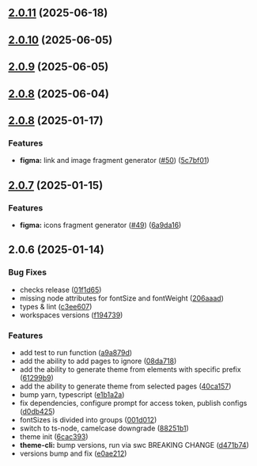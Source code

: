 

## [2.0.11](https://github.com/atls/figma/compare/@atls/figma-theme-cli@2.0.10...@atls/figma-theme-cli@2.0.11) (2025-06-18)






## [2.0.10](https://github.com/atls/figma/compare/@atls/figma-theme-cli@2.0.9...@atls/figma-theme-cli@2.0.10) (2025-06-05)






## [2.0.9](https://github.com/atls/figma/compare/@atls/figma-theme-cli@2.0.8...@atls/figma-theme-cli@2.0.9) (2025-06-05)






## [2.0.8](https://github.com/atls/figma/compare/@atls/figma-theme-cli@2.0.8...@atls/figma-theme-cli@2.0.8) (2025-06-04)






## [2.0.8](https://github.com/atls/figma/compare/@atls/figma-theme-cli@2.0.7...@atls/figma-theme-cli@2.0.8) (2025-01-17)


### Features


* **figma:** link and image fragment generator ([#50](https://github.com/atls/figma/issues/50)) ([5c7bf01](https://github.com/atls/figma/commit/5c7bf013046f44d038a763f9ee2d8ad263c2a69f))



## [2.0.7](https://github.com/atls/figma/compare/@atls/figma-theme-cli@2.0.6...@atls/figma-theme-cli@2.0.7) (2025-01-15)

### Features

- **figma:** icons fragment generator ([#49](https://github.com/atls/figma/issues/49)) ([6a9da16](https://github.com/atls/figma/commit/6a9da16b8312ff8a5ea2cb2d46f506f8927b0e3c))

## 2.0.6 (2025-01-14)

### Bug Fixes

- checks release ([01f1d65](https://github.com/atls/figma/commit/01f1d6554c5656ffb66fbe16cb4bd09275d6eed6))
- missing node attributes for fontSize and fontWeight ([206aaad](https://github.com/atls/figma/commit/206aaad8502581f393e8c59f0df1b18c04c06508))
- types & lint ([c3ee607](https://github.com/atls/figma/commit/c3ee607aab083d1560bda7dfc4c3cc524c72bd29))
- workspaces versions ([f194739](https://github.com/atls/figma/commit/f1947396015b90ce5dbb913549f9ff6bb13059b8))

### Features

- add test to run function ([a9a879d](https://github.com/atls/figma/commit/a9a879dc2698a82f87f308fcfab7e61c87ef352b))
- add the ability to add pages to ignore ([08da718](https://github.com/atls/figma/commit/08da7182c3f3ce14310e4df7c5145ed2a63e5d37))
- add the ability to generate theme from elements with specific prefix ([61299b9](https://github.com/atls/figma/commit/61299b9e055dbdf5e9d4b531439a4b83e769a8f2))
- add the ability to generate theme from selected pages ([40ca157](https://github.com/atls/figma/commit/40ca15751478a6f201c3616fe67b119e2fa3e0cf))
- bump yarn, typescript ([e1b1a2a](https://github.com/atls/figma/commit/e1b1a2a25b01264a3ac1494e5b8724ddce600a52))
- fix dependencies, configure prompt for access token, publish configs ([d0db425](https://github.com/atls/figma/commit/d0db42522e5a90b1da9a81afd633ea1cd59002fa))
- fontSizes is divided into groups ([001d012](https://github.com/atls/figma/commit/001d0129ba274124e0a953722a50ae5cd80c9f6b))
- switch to ts-node, camelcase downgrade ([88251b1](https://github.com/atls/figma/commit/88251b1656f9d21b72a54f797e17a3649d87b540))
- theme init ([6cac393](https://github.com/atls/figma/commit/6cac3930022e053698eff0ba1db398f652894eb6))
- **theme-cli:** bump versions, run via swc BREAKING CHANGE ([d471b74](https://github.com/atls/figma/commit/d471b74484839bb96dc4002a327cbad51af58171))
- versions bump and fix ([e0ae212](https://github.com/atls/figma/commit/e0ae2123cfe154812d7050e93e2fb150e1a3c331))
